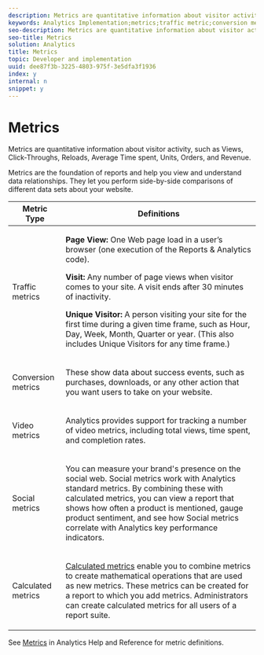 ```yaml
---
description: Metrics are quantitative information about visitor activity, such as Views, Click-Throughs, Reloads, Average Time spent, Units, Orders, and Revenue.
keywords: Analytics Implementation;metrics;traffic metric;conversion metric;video metric;social metric;calculated metric;page view;visit;unique visitor
seo-description: Metrics are quantitative information about visitor activity, such as Views, Click-Throughs, Reloads, Average Time spent, Units, Orders, and Revenue.
seo-title: Metrics
solution: Analytics
title: Metrics
topic: Developer and implementation
uuid: dee87f3b-3225-4803-975f-3e5dfa3f1936
index: y
internal: n
snippet: y
---
```


# Metrics

Metrics are quantitative information about visitor activity, such as Views, Click-Throughs, Reloads, Average Time spent, Units, Orders, and Revenue.

Metrics are the foundation of reports and help you view and understand data relationships. They let you perform side-by-side comparisons of different data sets about your website. 

<table id="table_2FA18126829241DE897CFCE9BAE9F4AD"> 
 <thead> 
  <tr> 
   <th colname="col1" class="entry"> Metric Type </th> 
   <th colname="col2" class="entry"> Definitions </th> 
  </tr> 
 </thead>
 <tbody> 
  <tr> 
   <td colname="col1"> <p>Traffic metrics </p> </td> 
   <td colname="col2"> <p> <b>Page View:</b> One Web page load in a user’s browser (one execution of the Reports &amp; Analytics code). </p> <p> <b>Visit:</b> Any number of page views when visitor comes to your site. A visit ends after 30 minutes of inactivity. </p> <p> <b>Unique Visitor:</b> A person visiting your site for the first time during a given time frame, such as Hour, Day, Week, Month, Quarter or year. (This also includes Unique Visitors for any time frame.) </p> </td> 
  </tr> 
  <tr> 
   <td colname="col1"> <p>Conversion metrics </p> </td> 
   <td colname="col2"> <p> These show data about success events, such as purchases, downloads, or any other action that you want users to take on your website. </p> </td> 
  </tr> 
  <tr> 
   <td colname="col1"> <p>Video metrics </p> </td> 
   <td colname="col2"> <p>Analytics provides support for tracking a number of video metrics, including total views, time spent, and completion rates. </p> </td> 
  </tr> 
  <tr> 
   <td colname="col1"> <p>Social metrics </p> </td> 
   <td colname="col2"> <p> You can measure your brand's presence on the social web. Social metrics work with Analytics standard metrics. By combining these with calculated metrics, you can view a report that shows how often a product is mentioned, gauge product sentiment, and see how Social metrics correlate with Analytics key performance indicators. </p> </td> 
  </tr> 
  <tr> 
   <td colname="col1"> <p>Calculated metrics </p> </td> 
   <td colname="col2"> <p><a href="https://marketing.adobe.com/resources/help/en_US/reference/calculated_metric.html" format="html" scope="external"> Calculated metrics</a> enable you to combine metrics to create mathematical operations that are used as new metrics. These metrics can be created for a report to which you add metrics. Administrators can create calculated metrics for all users of a report suite. </p> </td> 
  </tr> 
 </tbody> 
</table>

See [Metrics](https://marketing.adobe.com/resources/help/en_US/reference/metrics.html) in Analytics Help and Reference for metric definitions. 
